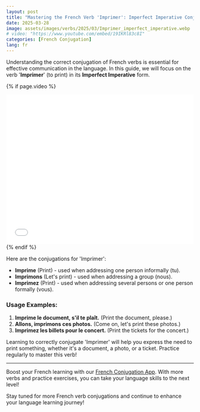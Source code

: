 ```yaml
---
layout: post
title: "Mastering the French Verb 'Imprimer': Imperfect Imperative Conjugation"
date: 2025-03-28
image: assets/images/verbs/2025/03/Imprimer_imperfect_imperative.webp
# video: "https://www.youtube.com/embed/19IKRl83c8I"
categories: [French Conjugation]
lang: fr
---
```


Understanding the correct conjugation of French verbs is essential for effective communication in the language. In this guide, we will focus on the verb '**Imprimer**' (to print) in its **Imperfect Imperative** form. 

<!-- Video Embed Section -->
{% if page.video %}
<div class="video-embed">
  <iframe width="100%" height="400" src="{{ page.video | escape }}" frameborder="0" allowfullscreen></iframe>
</div>
{% endif %}

Here are the conjugations for 'Imprimer':

- **Imprime** (Print) - used when addressing one person informally (tu).
- **Imprimons** (Let's print) - used when addressing a group (nous).
- **Imprimez** (Print) - used when addressing several persons or one person formally (vous).

### Usage Examples:

1. **Imprime le document, s'il te plaît.** (Print the document, please.)
2. **Allons, imprimons ces photos.** (Come on, let's print these photos.)
3. **Imprimez les billets pour le concert.** (Print the tickets for the concert.)

Learning to correctly conjugate 'Imprimer' will help you express the need to print something, whether it's a document, a photo, or a ticket. Practice regularly to master this verb!

---

Boost your French learning with our [French Conjugation App]({{site.appStore.url}}). With more verbs and practice exercises, you can take your language skills to the next level!

Stay tuned for more French verb conjugations and continue to enhance your language learning journey!
